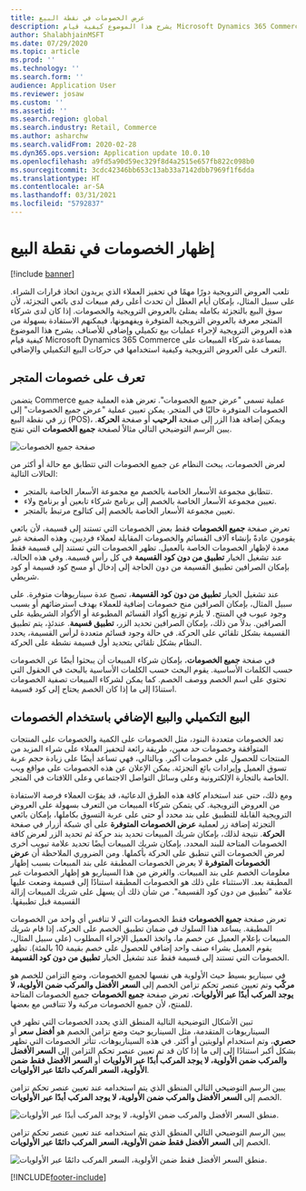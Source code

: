 ```yaml
---
title: عرض الخصومات في نقطة البيع
description: يشرح هذا الموضوع كيفية قيام Microsoft Dynamics 365 Commerce بمساعدة شركاء المبيعات على التعرف على العروض الترويجية وكيفية استخدامها في حركات البيع التكميلي والإضافي‬.
author: ShalabhjainMSFT
ms.date: 07/29/2020
ms.topic: article
ms.prod: ''
ms.technology: ''
ms.search.form: ''
audience: Application User
ms.reviewer: josaw
ms.custom: ''
ms.assetid: ''
ms.search.region: global
ms.search.industry: Retail, Commerce
ms.author: asharchw
ms.search.validFrom: 2020-02-28
ms.dyn365.ops.version: Application update 10.0.10
ms.openlocfilehash: a9fd5a90d59ec329f8d4a2515e657fb822c098b0
ms.sourcegitcommit: 3cdc42346bb653c13ab33a7142dbb7969f1f6dda
ms.translationtype: HT
ms.contentlocale: ar-SA
ms.lasthandoff: 03/31/2021
ms.locfileid: "5792837"
---
```

# <a name="show-discounts-in-pos"></a>إظهار الخصومات في نقطة البيع

[!include [banner](includes/banner.md)]

تلعب العروض الترويجية دورًا مهمًا في تحفيز العملاء الذي يريدون اتخاذ قرارات الشراء. على سبيل المثال، بإمكان أيام العطل أن تحدث أعلى رقم مبيعات لدى بائعي التجزئة، لأن سوق البيع بالتجزئة بكامله يمتلئ بالعروض الترويجية والخصومات. إذا كان لدى شركاء المتجر معرفة بالعروض الترويجية المتوفرة ويفهمونها، فيمكنهم الاستفادة بسهولة من هذه العروض الترويجية لإجراء عمليات بيع تكميلي وإضافي للأصناف. يشرح هذا الموضوع كيفية قيام Microsoft Dynamics 365 Commerce بمساعدة شركاء المبيعات على التعرف على العروض الترويجية وكيفية استخدامها في حركات البيع التكميلي والإضافي‬.

## <a name="learn-about-store-discounts"></a>تعرف على خصومات المتجر

يتضمن Commerce عملية تسمى "عرض جميع الخصومات". تعرض هذه العملية جميع الخصومات المتوفرة حاليًا في المتجر. يمكن تعيين عملية "عرض جميع الخصومات" إلى زر في نقطة البيع (POS)، ويمكن إضافة هذا الزر إلى صفحة **الرحيب** أو صفحة **الحركة**. يبين الرسم التوضيحي التالي مثالاً لصفحة **جميع الخصومات** التي تفتح.

![صفحة جميع الخصومات](./media/View_all_discounts.png "صفحة جميع الخصومات")

لعرض الخصومات، يبحث النظام عن جميع الخصومات التي تتطابق مع حالة أو أكثر من الحالات التالية:

- تتطابق مجموعة الأسعار الخاصة بالخصم مع مجموعة الأسعار الخاصة بالمتجر.
- تعيين مجموعة الأسعار الخاصة بالخصم إلى برنامج شركاء تابعين أو برنامج ولاء.
- تعيين مجموعة الأسعار الخاصة بالخصم إلى كتالوج مرتبط بالمتجر.

تعرض صفحة **جميع الخصومات** فقط بعض الخصومات التي تستند إلى قسيمة، لأن بائعي يقومون عادةً بإنشاء آلاف القسائم والخصومات المقابلة لعملاء فرديين، وهذه الصفحة غير معدة لإظهار الخصومات الخاصة بالعميل. تظهر الخصومات التي تستند إلى قسيمة فقط عند تشغيل الخيار **تطبيق من دون كود القسيمة** في كل رأس قسيمة. وفي هذه الحالة، بإمكان الصرافين تطبيق القسيمة من دون الحاجة إلى إدخال أو مسح كود قسيمة أو كود شريطي.

عند تشغيل الخيار **تطبيق من دون كود القسيمة**، تصبح عدة سيناريوهات متوفرة. على سبيل المثال، بإمكان الصرافين منح خصومات إضافية للعملاء بهدف استرضائهم أو بسبب وجود عيوب في المنتج. لا يلزم توزيع أكواد القسائم المطبوعة أو الأكواد الشريطية على الصرافين. بدلاً من ذلك، بإمكان الصرافين تحديد الزر، **تطبيق قسيمة**. عندئذٍ، يتم تطبيق القسيمة بشكل تلقائي على الحركة. في حالة وجود قسائم متعددة لرأس القسيمة، يحدد النظام بشكل تلقائي بتحديد أول قسيمة نشطة على الحركة.

في صفحة **جميع الخصومات**، بإمكان شركاء المبيعات أن يبحثوا أيضًا عن الخصومات حسب الكلمات الأساسية. يقوم البحث حسب الكلمات الأساسية بالبحث في الحقول التي تحتوي على اسم الخصم ووصف الخصم. كما يمكن لشركاء المبيعات تصفية الخصومات استنادًا إلى ما إذا كان الخصم يحتاج إلى كود قسيمة.

## <a name="cross-sell-and-upsell-by-using-discounts"></a>البيع التكميلي والبيع الإضافي باستخدام الخصومات

تعد الخصومات متعددة البنود، مثل الخصومات على الكمية والخصومات على المنتجات المتوافقة وخصومات حد معين، طريقة رائعة لتحفيز العملاء على شراء المزيد من المنتجات للحصول على خصومات أكبر. وبالتالي، فهي تساعد أيضًا على زيادة حجم عربة تسوق العميل وإيرادات بائع التجزئة. يمكن الإعلان عن هذه الخصومات على مواقع ويب الخاصة بالتجارة الإلكترونية وعلى وسائل التواصل الاجتماعي وعلى اللافتات في المتجر.

ومع ذلك، حتى عند استخدام كافة هذه الطرق الدعائية، قد يفوّت العملاء فرصة الاستفادة من العروض الترويجية. كي يتمكن شركاء المبيعات من التعرف بسهولة على العروض الترويجية القابلة للتطبيق على بند محدد أو حتى على عربة التسوق بكاملها، بإمكان بائعي التجزئة إضافة زر لعملية **عرض الخصومات المتوفرة** على أي شبكة أزرار في صفحة **الحركة**. نتيجة لذلك، بإمكان شريك المبيعات تحديد بند حركة ثم تحديد الزر لعرض كافة الخصومات المتاحة للبند المحدد. بإمكان شريك المبيعات أيضًا تحديد علامة تبويب أخرى لعرض الخصومات التي تنطبق على الحركة بأكملها. ومن الضروري الملاحظة أن **عرض الخصومات المتوفرة‬‏‫** لا يعرض الخصومات المطبقة على بند المبيعات بسبب إظهار معلومات الخصم على بند المبيعات. والغرض من هذا السيناريو هو إظهار الخصومات غير المطبقة بعد. الاستثناء على ذلك هو الخصومات المطبقة استنادًا إلى قسيمة وضعت عليها علامة "تطبيق من دون كود القسيمة". من شأن ذلك أن يسهل على شريك المبيعات إزالة القسيمة قبل تطبيقها.

تعرض صفحة **جميع الخصومات** فقط الخصومات التي لا تنافس أي واحد من الخصومات المطبقة. يساعد هذا السلوك في ضمان تطبيق الخصم على الحركة، إذا قام شريك المبيعات بإعلام العميل عن خصم ما، واتخذ العميل الإجراء المطلوب (على سبيل المثال، يقوم العميل بشراء صنف واحد إضافي للحصول على خصم بقيمة 10 بالمئة). تظهر الخصومات التي تستند إلى قسيمة فقط عند تشغيل الخيار **تطبيق من دون كود القسيمة**.

في سيناريو بسيط حيث الأولوية هي نفسها لجميع الخصومات، وضع التزامن للخصم هو **مركّب** وتم تعيين عنصر تحكم تزامن الخصم إلى **السعر الأفضل والمركب ضمن الأولوية، لا يوجد المركب أبدًا عبر الأولويات**، تعرض صفحة **جميع الخصومات** جميع الخصومات المتاحة للمنتج، لأن جميع الخصومات مركبة ولا تتنافس مع بعضها.

تبين الأشكال التوضيحية التالية المنطق الذي يحدد الخصومات التي تظهر في السيناريوهات المتقدمة، مثل السيناريو حيث وضع تزامن الخصم هو **أفضل سعر** أو **حصري**، وتم استخدام أولويتين أو أكثر. في هذه السيناريوهات، تتأثر الخصومات التي تظهر بشكل أكبر استنادًا إلى إلى ما إذا كان قد تم تعيين عنصر تحكم التزامن إلى **السعر الأفضل والمركب ضمن الأولوية، لا يوجد المركب أبدًا عبر الأولويات** أو **السعر الأفضل فقط ضمن الأولوية، السعر المركب دائمًا عبر الأولويات**.

يبين الرسم التوضيحي التالي المنطق الذي يتم استخدامه عند تعيين عنصر تحكم تزامن الخصم إلى **السعر الأفضل والمركب ضمن الأولوية، لا يوجد المركب أبدًا عبر الأولويات**.

![منطق السعر الأفضل والمركب ضمن الأولوية، لا يوجد المركب أبدًا عبر الأولويات](./media/Model_1.png "منطق السعر الأفضل والمركب ضمن الأولوية، لا يوجد المركب أبدًا عبر الأولويات.").

يبين الرسم التوضيحي التالي المنطق الذي يتم استخدامه عند تعيين عنصر تحكم تزامن الخصم إلى **السعر الأفضل فقط ضمن الأولوية، السعر المركب دائمًا عبر الأولويات**.

![منطق السعر الأفضل فقط ضمن الأولوية، السعر المركب دائمًا عبر الأولويات](./media/Model_2.png "منطق السعر الأفضل فقط ضمن الأولوية، السعر المركب دائمًا عبر الأولويات.").


[!INCLUDE[footer-include](../includes/footer-banner.md)]